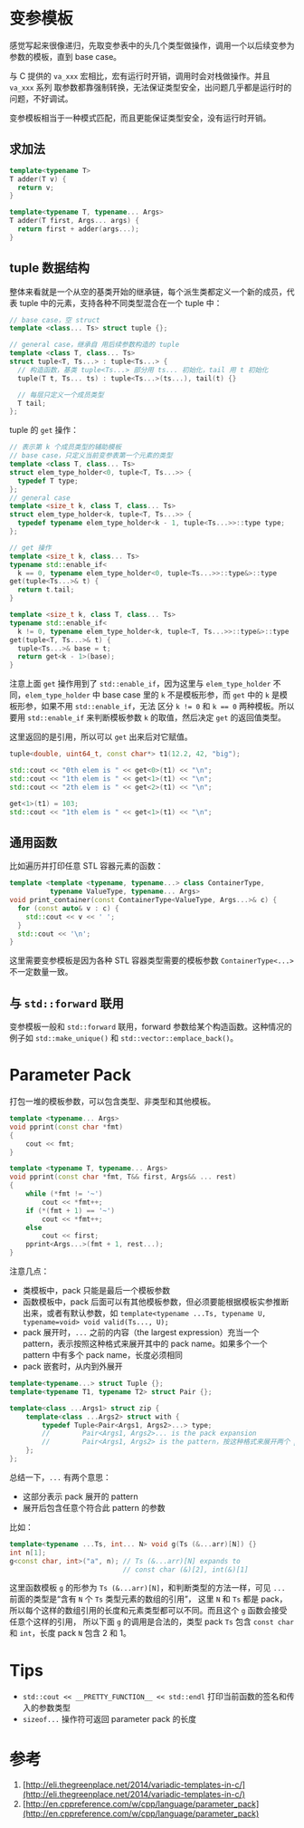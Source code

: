 # 变参模板

感觉写起来很像递归，先取变参表中的头几个类型做操作，调用一个以后续变参为参数的模板，直到 base case。

与 C 提供的 `va_xxx` 宏相比，宏有运行时开销，调用时会对栈做操作。并且 `va_xxx` 系列
取参数都靠强制转换，无法保证类型安全，出问题几乎都是运行时的问题，不好调试。

变参模板相当于一种模式匹配，而且更能保证类型安全，没有运行时开销。


## 求加法
```c++
template<typename T>
T adder(T v) {
  return v;
}

template<typename T, typename... Args>
T adder(T first, Args... args) {
  return first + adder(args...);
}
```


## tuple 数据结构

整体来看就是一个从空的基类开始的继承链，每个派生类都定义一个新的成员，代表 tuple 中的元素，支持各种不同类型混合在一个 tuple 中：

```c++
// base case，空 struct
template <class... Ts> struct tuple {};

// general case，继承自 用后续参数构造的 tuple
template <class T, class... Ts>
struct tuple<T, Ts...> : tuple<Ts...> {
  // 构造函数，基类 tuple<Ts...> 部分用 ts... 初始化，tail 用 t 初始化
  tuple(T t, Ts... ts) : tuple<Ts...>(ts...), tail(t) {}

  // 每层只定义一个成员类型
  T tail;
};
```

tuple 的 `get` 操作：

```c++
// 表示第 k 个成员类型的辅助模板
// base case，只定义当前变参表第一个元素的类型
template <class T, class... Ts>
struct elem_type_holder<0, tuple<T, Ts...>> {
  typedef T type;
};
// general case
template <size_t k, class T, class... Ts>
struct elem_type_holder<k, tuple<T, Ts...>> {
  typedef typename elem_type_holder<k - 1, tuple<Ts...>>::type type;
};

// get 操作
template <size_t k, class... Ts>
typename std::enable_if<
  k == 0, typename elem_type_holder<0, tuple<Ts...>>::type&>::type
get(tuple<Ts...>& t) {
  return t.tail;
}

template <size_t k, class T, class... Ts>
typename std::enable_if<
  k != 0, typename elem_type_holder<k, tuple<T, Ts...>>::type&>::type
get(tuple<T, Ts...>& t) {
  tuple<Ts...>& base = t;
  return get<k - 1>(base);
}
```

注意上面 `get` 操作用到了 `std::enable_if`，因为这里与 `elem_type_holder` 不同，`elem_type_holder`
中 base case 里的 `k` 不是模板形参，而 `get` 中的 `k` 是模板形参，如果不用 `std::enable_if`，无法
区分 `k != 0` 和 `k == 0` 两种模板。所以要用 `std::enable_if` 来判断模板参数 `k` 的取值，然后决定
`get` 的返回值类型。

这里返回的是引用，所以可以 `get` 出来后对它赋值。

```c++
tuple<double, uint64_t, const char*> t1(12.2, 42, "big");

std::cout << "0th elem is " << get<0>(t1) << "\n";
std::cout << "1th elem is " << get<1>(t1) << "\n";
std::cout << "2th elem is " << get<2>(t1) << "\n";

get<1>(t1) = 103;
std::cout << "1th elem is " << get<1>(t1) << "\n";
```

## 通用函数
比如遍历并打印任意 STL 容器元素的函数：

```c++
template <template <typename, typename...> class ContainerType,
          typename ValueType, typename... Args>
void print_container(const ContainerType<ValueType, Args...>& c) {
  for (const auto& v : c) {
    std::cout << v << ' ';
  }
  std::cout << '\n';
}
```

这里需要变参模板是因为各种 STL 容器类型需要的模板参数 `ContainerType<...>` 不一定数量一致。


## 与 `std::forward` 联用
变参模板一般和 `std::forward` 联用，forward 参数给某个构造函数。这种情况的例子如 `std::make_unique()` 和 `std::vector::emplace_back()`。


# Parameter Pack
打包一堆的模板参数，可以包含类型、非类型和其他模板。

```c++
template <typename... Args>
void pprint(const char *fmt)
{
    cout << fmt;
}

template <typename T, typename... Args>
void pprint(const char *fmt, T&& first, Args&& ... rest)
{
    while (*fmt != '~')
        cout << *fmt++;
    if (*(fmt + 1) == '~')
        cout << *fmt++;
    else
        cout << first;
    pprint<Args...>(fmt + 1, rest...);
}
```

注意几点：

* 类模板中，pack 只能是最后一个模板参数
* 函数模板中，pack 后面可以有其他模板参数，但必须要能根据模板实参推断出来，或者有默认参数，如 `template<typename ...Ts, typename U, typename=void> void valid(Ts..., U);`
* pack 展开时，`...` 之前的内容（the largest expression）充当一个 pattern，表示按照这种格式来展开其中的 pack name。如果多个一个 pattern 中有多个 pack name，长度必须相同
* pack 嵌套时，从内到外展开

```c++
template<typename...> struct Tuple {};
template<typename T1, typename T2> struct Pair {};

template<class ...Args1> struct zip {
    template<class ...Args2> struct with {
        typedef Tuple<Pair<Args1, Args2>...> type;
        //        Pair<Args1, Args2>... is the pack expansion
        //        Pair<Args1, Args2> is the pattern，按这种格式来展开两个 pack，即将里面的依次组合起来
    };
};
```

总结一下，`...` 有两个意思：
* 这部分表示 pack 展开的 pattern
* 展开后包含任意个符合此 pattern 的参数

比如：

```c++
template<typename ...Ts, int... N> void g(Ts (&...arr)[N]) {}
int n[1];
g<const char, int>("a", n); // Ts (&...arr)[N] expands to 
                            // const char (&)[2], int(&)[1]
```

这里函数模板 `g` 的形参为 `Ts (&...arr)[N]`，和判断类型的方法一样，可见 `...` 前面的类型是“含有 `N` 个 `Ts` 类型元素的数组的引用”，
这里 `N` 和 `Ts` 都是 pack，所以每个这样的数组引用的长度和元素类型都可以不同。而且这个 `g` 函数会接受任意个这样的引用，
所以下面 `g` 的调用是合法的，类型 pack `Ts` 包含 `const char` 和 `int`，长度 pack `N` 包含 2 和 1。


# Tips
* `std::cout << __PRETTY_FUNCTION__ << std::endl` 打印当前函数的签名和传入的参数类型
* `sizeof...` 操作符可返回 parameter pack 的长度

# 参考
1. [http://eli.thegreenplace.net/2014/variadic-templates-in-c/](http://eli.thegreenplace.net/2014/variadic-templates-in-c/)
2. [http://en.cppreference.com/w/cpp/language/parameter_pack](http://en.cppreference.com/w/cpp/language/parameter_pack)
